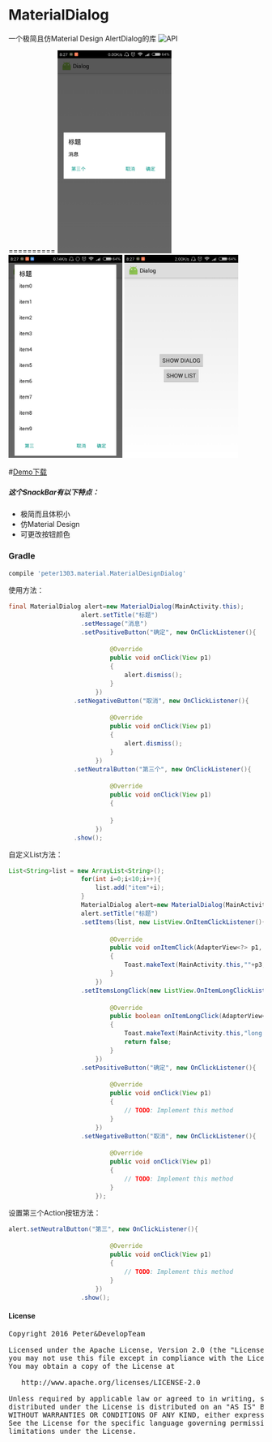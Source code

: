 # MaterialDialog
一个极简且仿Material Design AlertDialog的库
![API](https://img.shields.io/badge/API-8%2B-brightgreen.svg?style=flat)

==========
<img src='https://github.com/Peter1303/MaterialDialog/blob/master/arts/Screenshot_2017-01-14-08-27-42-467_com.dialog.app.png' height='400'/> 
<img src='https://github.com/Peter1303/MaterialDialog/blob/master/arts/Screenshot_2017-01-14-08-27-45-730_com.dialog.app.png' height='400'/>
<img src='https://github.com/Peter1303/MaterialDialog/blob/master/arts/Screenshot_2017-01-14-08-27-38-856_com.dialog.app.png' height='400'/>

#[Demo下载](https://github.com/Peter1303/MaterialDialog/blob/master/app/build/bin/app.apk?raw=true)

##### 这个SnackBar有以下特点：
- 极简而且体积小
- 仿Material Design
- 可更改按钮颜色

### Gradle
```groovy
compile 'peter1303.material.MaterialDesignDialog'
```

使用方法：

```java
final MaterialDialog alert=new MaterialDialog(MainActivity.this);
					alert.setTitle("标题")
					.setMessage("消息")
					.setPositiveButton("确定", new OnClickListener(){

							@Override
							public void onClick(View p1)
							{
								alert.dismiss();
							}
						})
                  .setNegativeButton("取消", new OnClickListener(){

							@Override
							public void onClick(View p1)
							{
								alert.dismiss();
							}
						})
                  .setNeutralButton("第三个", new OnClickListener(){

							@Override
							public void onClick(View p1)
							{
								
							}
						})
                  .show();
```
自定义List方法：
```java
List<String>list = new ArrayList<String>();
					for(int i=0;i<10;i++){
						list.add("item"+i);
					}
					MaterialDialog alert=new MaterialDialog(MainActivity.this);
					alert.setTitle("标题")
					.setItems(list, new ListView.OnItemClickListener(){

							@Override
							public void onItemClick(AdapterView<?> p1, View p2, int p3, long p4)
							{
								Toast.makeText(MainActivity.this,""+p3,Toast.LENGTH_LONG).show();
							}
						})
					.setItemsLongClick(new ListView.OnItemLongClickListener(){

							@Override
							public boolean onItemLongClick(AdapterView<?> p1, View p2, int p3, long p4)
							{
								Toast.makeText(MainActivity.this,"long "+p3,Toast.LENGTH_LONG).show();
								return false;
							}
						})
					.setPositiveButton("确定", new OnClickListener(){

							@Override
							public void onClick(View p1)
							{
								// TODO: Implement this method
							}
						})
					.setNegativeButton("取消", new OnClickListener(){

							@Override
							public void onClick(View p1)
							{
								// TODO: Implement this method
							}
						});
```

设置第三个Action按钮方法：
```java
alert.setNeutralButton("第三", new OnClickListener(){

							@Override
							public void onClick(View p1)
							{
								// TODO: Implement this method
							}
						})
					.show();
```

#### License
<pre>
Copyright 2016 Peter&DevelopTeam

Licensed under the Apache License, Version 2.0 (the "License");
you may not use this file except in compliance with the License.
You may obtain a copy of the License at

   http://www.apache.org/licenses/LICENSE-2.0

Unless required by applicable law or agreed to in writing, software
distributed under the License is distributed on an "AS IS" BASIS,
WITHOUT WARRANTIES OR CONDITIONS OF ANY KIND, either express or implied.
See the License for the specific language governing permissions and
limitations under the License.
</pre>
